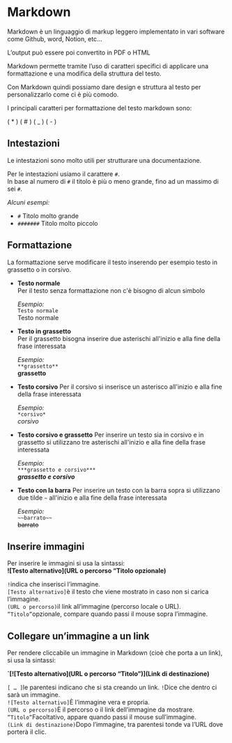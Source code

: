 # Markdown

Markdown è un linguaggio di markup leggero implementato in vari software come Github, word, Notion, etc…

L’output può essere poi convertito in PDF o HTML

Markdown permette tramite l’uso di caratteri specifici di applicare una formattazione e una modifica della struttura del testo.

Con Markdown quindi possiamo dare design e struttura al testo per personalizzarlo come ci è più comodo.

I principali caratteri per formattazione del testo markdown sono:

( * ) ( # ) ( _ ) ( - )


## Intestazioni
Le intestazioni sono molto utili per strutturare una documentazione.  

Per le intestazioni usiamo il carattere `#`.  
In base al numero di `#` il titolo è più o meno grande, fino ad un massimo di sei `#`.    

*Alcuni esempi:*
- `#` Titolo molto grande
- `#######` Titolo molto piccolo

## Formattazione  
La formattazione serve modificare il testo inserendo per esempio testo in grassetto o in corsivo.  
- **Testo normale**  
  Per il testo senza formattazione non c'è bisogno di alcun simbolo  
  
  *Esempio:*  
  `Testo normale`  
  Testo normale
- **Testo in grassetto**  
  Per il grassetto bisogna inserire due asterischi all'inizio e alla fine della frase interessata

  *Esempio:*  
  `**grassetto**`  
  **grassetto**
- **Testo corsivo**
  Per il corsivo si inserisce un asterisco all'inizio e alla fine della frase interessata

  *Esempio:*  
  `*corsivo*`    
  *corsivo*  
- **Testo corsivo e grassetto**
  Per inserire un testo sia in corsivo e in grassetto si utilizzano tre asterischi all'inizio e alla fine della frase interessata

  *Esempio:*  
  `***grassetto e corsivo***`  
  ***grassetto e corsivo***  
- **Testo con la barra**
  Per inserire un testo con la barra sopra si utilizzano due tilde `~` all'inizio e alla fine della frase interessata

  *Esempio:*  
  `~~barrato~~`  
  ~~barrato~~

## Inserire immagini

Per inserire le immagini si usa la sintassi:  
__![Testo alternativo](URL o percorso “Titolo opzionale)__

`!`indica che inserisci l’immagine.  
`[Testo alternativo]`è il testo che viene mostrato in caso non si carica l’immagine.  
`(URL o percorso)`il link all’immagine (percorso locale o URL).  
`”Titolo”`opzionale, compare quando passi il mouse sopra l’immagine.  

## Collegare un’immagine a un link

Per rendere cliccabile un immagine in Markdown (cioè che porta a un link), si usa la sintassi:  

__`[![Testo alternativo](URL o percorso “Titolo”)](Link di destinazione)__

`[ … ]`le parentesi indicano che si sta creando un link.
`!`Dice che dentro ci sarà un immagine.  
`![Testo alternativo]`È l’immagine vera e propria.  
`(URL o percorso)`È il percorso o il link dell’immagine da mostrare.  
`”Titolo”`Facoltativo, appare quando passi il mouse sull’immagine.  
`(Link di destinazione)`Dopo l’immagine, tra parentesi tonde va l’URL dove porterà il clic.  
  

